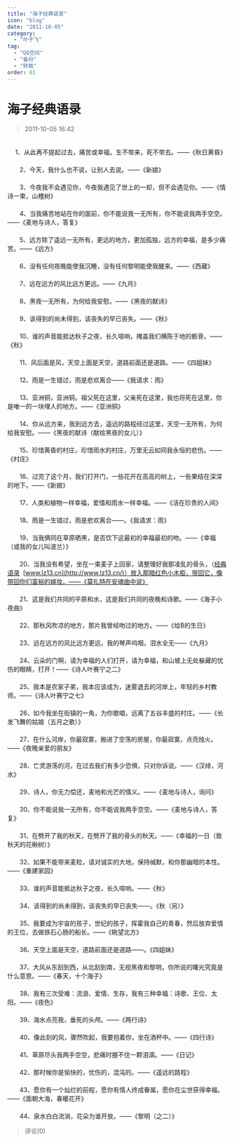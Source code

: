 ```yaml
---
title: "海子经典语录"
icon: "blog"
date: "2011-10-05"
category:
  - "叶子飞"
tag:
  - "QQ空间"
  - "备份"
  - "转载"
order: 61
---
```

# 海子经典语录
> 2011-10-05 16:42


　　  
　 1、从此再不提起过去，痛苦或幸福，生不带来，死不带去。——《秋日黄昏》  
　　  
　　2、今天，我什么也不说，让别人去说。——《新娘》  
　　  
　　3、今夜我不会遇见你，今夜我遇见了世上的一却，但不会遇见你。——《情诗一束，山楂树》  
　　  
　　4、当我痛苦地站在你的面前，你不能说我一无所有，你不能说我两手空空。——《麦地与诗人，答复》  
　　  
　　5、远方除了遥远一无所有，更远的地方，更加孤独，远方的幸福，是多少痛苦。——《远方》  
　　  
　　6、没有任何夜晚能使我沉睡，没有任何黎明能使我醒来。——《西藏》  
　　  
　　7、远在远方的风比远方更远。——《九月》  
　　  
　　8、黑夜一无所有，为何给我安慰。——《黑夜的献诗》  
　　  
　　9、该得到的尚未得到，该丧失的早已丧失。——《秋》  
　　  
　　10、谁的声音能抵达秋子之夜，长久喧响，掩盖我们横陈于地的骸骨。——《秋》  
　　  
　　11、风后面是风，天空上面是天空，道路前面还是道路。——《四姐妹》  
　　  
　　12、雨是一生错过，雨是悲欢离合——《我请求：雨》  
　　  
　　13、亚洲铜，亚洲铜。祖父死在这里，父亲死在这里，我也将死在这里，你是唯一的一块埋人的地方。——《亚洲铜》  
　　  
　　14、你从远方来，我到远方去，遥远的路程经过这里，天空一无所有，为何给我安慰。——《黑夜的献诗（献给黑夜的女儿）》  
　　  
　　15、珍惜黄昏的村庄，珍惜雨水的村庄，万里无云如同我永恒的悲伤。——《村庄》  
　　  
　　16、过完了这个月，我们打开门，一些花开在高高的树上，一些果结在深深的地下。——《新娘》  
　　  
　　17、人类和植物一样幸福，爱情和雨水一样幸福。——《活在珍贵的人间》  
　　  
　　18、雨是一生错过，雨是悲欢离合——。《我请求：雨》  
　　  
　　19、当我俩同在草原晒黑，是否饮下这最初的幸福最初的吻。——《幸福（或我的女儿叫波兰）》  
　　  
　　20、当我没有希望，坐在一束麦子上回家，请整理好我那凌乱的骨头，（[经典语录](http://www.lz13.cn/lizhi/jingdianyulu.html)  [www.lz13.cn](http://www.lz13.cn/)）放入那暗红色小木柜，带回它，像带回你们富裕的嫁妆。——《莫扎特在安魂曲中说》  
　　  
　　21、这是我们共同的平原和水，这是我们共同的夜晚和诗歌。——《海子小夜曲》  
　　  
　　22、那秋风吹凉的地方，那片我曾经吻过的地方。——《给B的生日》  
　　  
　　23、远在远方的风比远方更远，我的琴声呜咽，泪水全无——《九月》  
　　  
　　24、云朵的门啊，请为幸福的人们打开，请为幸福，和山坡上无处躲藏的忧伤的眼睛，打开！——《诗人叶赛宁之二》  
　　  
　　25、我本是农家子弟，我本应该成为，迷雾退去的河岸上，年轻的乡村教师。——《诗人叶赛宁之七》  
　　  
　　26、如今我坐在街镇的一角，为你歌唱，远离了五谷丰盛的村庄。——《长发飞舞的姑娘（五月之歌）》  
　　  
　　27、在什么河岸，你最寂寞，搬进了空荡的房屋，你最寂寞，点亮烛火。——《夜晚亲爱的朋友》  
　　  
　　28、亡灵游荡的河，在过去我们有多少恐惧，只对你诉说。——《汉绯，河水》  
　　  
　　29、诗人，你无力偿还，麦地和光芒的情义。——《麦地与诗人，询问》  
　　  
　　30、你不能说我一无所有，你不能说我两手空空。——《麦地与诗人，答复》  
　　  
　　31、在劈开了我的秋天，在劈开了我的骨头的秋天。——《幸福的一日（致秋天的花楸树）》  
　　  
　　32、如果不能带来麦粒，请对诚实的大地，保持缄默，和你那幽暗的本性。——《重建家园》  
　　  
　　33、谁的声音能抵达秋子之夜，长久喧响。——《秋》  
　　  
　　34、该得到的尚未得到，该丧失的早已丧失——。《秋（另）》  
　　  
　　35、我要成为宇宙的孩子，世纪的孩子，挥霍我自己的青春，然后放弃爱情的王位，去做铁石心肠的船长。——《眺望北方》  
　　  
　　36、天空上面是天空，道路前面还是道路——。《四姐妹》  
　　  
　　37、大风从东刮到西，从北刮到南，无视黑夜和黎明，你所说的曙光究竟是什么意思。——《春天，十个海子》  
　　  
　　38、我有三次受难：流浪、爱情、生存，我有三种幸福：诗歌、王位、太阳。——《夜色》  
　　  
　　39、海水点亮我，垂死的头颅。——《两行诗》  
　　  
　　40、像此刻的风，骤然吹起，我要抱着你，坐在酒杯中。——《四行诗》  
　　  
　　41、草原尽头我两手空空，悲痛时握不住一颗泪滴。——《日记》  
　　  
　　42、那时候你是愉快的，忧伤的，混沌的。——《遥远的路程》  
　　  
　　43、愿你有一个灿烂的前程，愿你有情人终成眷属，愿你在尘世获得幸福。——《面朝大海，春暖花开》  
　　  
　　44、泉水白白流淌，花朵为谁开放。——《黎明（之二）》
> 评论(0)

